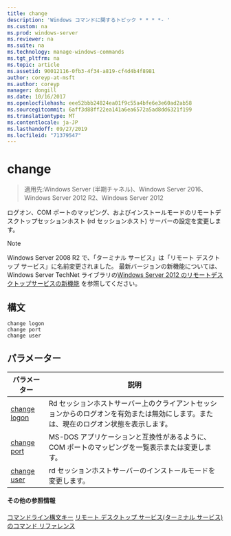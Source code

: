 ```yaml
---
title: change
description: 'Windows コマンドに関するトピック * * * *- '
ms.custom: na
ms.prod: windows-server
ms.reviewer: na
ms.suite: na
ms.technology: manage-windows-commands
ms.tgt_pltfrm: na
ms.topic: article
ms.assetid: 90012116-0fb3-4f34-a819-cf4d4b4f8981
author: coreyp-at-msft
ms.author: coreyp
manager: dongill
ms.date: 10/16/2017
ms.openlocfilehash: eee52bbb24824ea01f9c55a4bfe6e3e60ad2ab58
ms.sourcegitcommit: 6aff3d88ff22ea141a6ea6572a5ad8dd6321f199
ms.translationtype: MT
ms.contentlocale: ja-JP
ms.lasthandoff: 09/27/2019
ms.locfileid: "71379547"
---
```

# <a name="change"></a>change

>適用先:Windows Server (半期チャネル)、Windows Server 2016、Windows Server 2012 R2、Windows Server 2012

ログオン、COM ポートのマッピング、およびインストールモードのリモートデスクトップセッションホスト (rd セッションホスト) サーバーの設定を変更します。
> [!NOTE]
> Windows Server 2008 R2 で、「ターミナル サービス」は「リモート デスクトップ サービス」に名前変更されました。 最新バージョンの新機能については、Windows Server TechNet ライブラリの[Windows Server 2012 のリモートデスクトップサービスの新機能](https://technet.microsoft.com/library/hh831527) を参照してください。
> ## <a name="syntax"></a>構文
> ```
> change logon
> change port
> change user
> ```
> ## <a name="parameters"></a>パラメーター
> 
> |            パラメーター            |                                                   説明                                                   |
> |---------------------------------|-----------------------------------------------------------------------------------------------------------------|
> | [change logon](change-logon.md) | Rd セッションホストサーバー上のクライアントセッションからのログオンを有効または無効にします。または、現在のログオン状態を表示します。 |
> |  [change port](change-port.md)  |                MS-DOS アプリケーションと互換性があるように、COM ポートのマッピングを一覧表示または変更します。                |
> |  [change user](change-user.md)  |                            rd セッションホストサーバーのインストールモードを変更します。                             |
> 
> #### <a name="additional-references"></a>その他の参照情報
> [コマンドライン構文キー](command-line-syntax-key.md)
> [リモート デスクトップ サービス(ターミナル サービス) のコマンド リファレンス](remote-desktop-services-terminal-services-command-reference.md)
